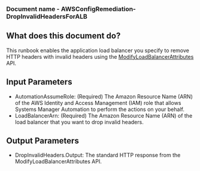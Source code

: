 ### Document name - AWSConfigRemediation-DropInvalidHeadersForALB

## What does this document do?
This runbook enables the application load balancer you specify to remove HTTP headers with invalid headers using the [ModifyLoadBalancerAttributes](https://docs.aws.amazon.com/elasticloadbalancing/latest/APIReference/API_ModifyLoadBalancerAttributes.html) API.

## Input Parameters
* AutomationAssumeRole: (Required) The Amazon Resource Name (ARN) of the AWS Identity and Access Management (IAM) role that allows Systems Manager Automation to perform the actions on your behalf.
* LoadBalancerArn: (Required) The Amazon Resource Name (ARN) of the load balancer that you want to drop invalid headers.

## Output Parameters
* DropInvalidHeaders.Output: The standard HTTP response from the ModifyLoadBalancerAttributes API.